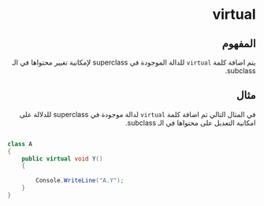 <div dir="rtl">

# virtual

## المفهوم
 يتم اضافة كلمة `virtual`  للدالة  الموجودة في superclass  لإمكانية تغيير محتواها في الـ subclass.
## مثال
في المثال التالي تم اضافة كلمة `virtual` لدالة موجودة في superclass للدلالة على امكانية التعديل على محتواها في الـ subclass.
</div>

```C#

class A
{
    public virtual void Y()
    {
        
        Console.WriteLine("A.Y");
    }
}
```